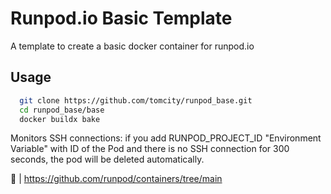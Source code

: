 # Runpod.io Basic Template

A template to create a basic docker container for runpod.io 

## Usage

```bash
  git clone https://github.com/tomcity/runpod_base.git
  cd runpod_base/base
  docker buildx bake
```

Monitors SSH connections: if you add RUNPOD_PROJECT_ID "Environment Variable" with ID of the Pod and there is no SSH connection for 300 seconds, the pod will be deleted automatically.


🐳 | https://github.com/runpod/containers/tree/main
